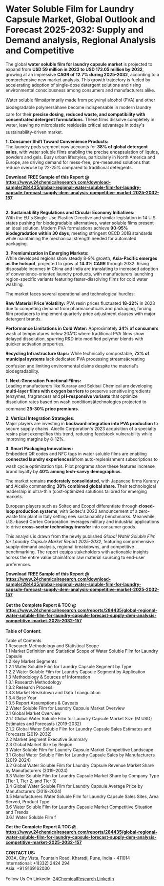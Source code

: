<h1>Water Soluble Film for Laundry Capsule Market, Global Outlook and Forecast 2025-2032: Supply and Demand analysis, Regional Analysis and Competitive</h1><p>The global <strong>water soluble film for laundry capsule market</strong> is projected to expand from <strong>USD 59 million in 2023 to USD 173.05 million by 2032</strong>, growing at an impressive <strong>CAGR of 12.7% during 2025-2032</strong>, according to a comprehensive new market analysis. This growth trajectory is fueled by accelerating adoption of single-dose detergent solutions and rising environmental consciousness among consumers and manufacturers alike.</p><p>Water soluble filmsâprimarily made from polyvinyl alcohol (PVA) and other biodegradable polymersâhave become indispensable in modern laundry care for their <strong>precise dosing, reduced waste, and compatibility with concentrated detergent formulations</strong>. These films dissolve completely in water, leaving no microplastic residueâa critical advantage in today's sustainability-driven market.</p><p><strong>1. Consumer Shift Toward Convenience Products:</strong><br>
The laundry pods segment now accounts for <strong>38% of global detergent sales</strong>, with water soluble films enabling the precise encapsulation of liquids, powders and gels. Busy urban lifestyles, particularly in North America and Europe, are driving demand for mess-free, pre-measured solutions that reduce overuse by 22-25% compared to traditional detergents.</p><div><b>Download FREE Sample of this Report @ 
            <a href="https://www.24chemicalresearch.com/download-sample/284435/global-regional-water-soluble-film-for-laundry-capsule-forecast-supply-dem-analysis-competitive-market-2025-2032-157">
            https://www.24chemicalresearch.com/download-sample/284435/global-regional-water-soluble-film-for-laundry-capsule-forecast-supply-dem-analysis-competitive-market-2025-2032-157</a></b></div><br><p><strong>2. Sustainability Regulations and Circular Economy Initiatives:</strong><br>
With the EU's Single-Use Plastics Directive and similar legislation in 14 U.S. states pushing for biodegradable alternatives, water soluble films present an ideal solution. Modern PVA formulations achieve <strong>90-95% biodegradation within 30 days</strong>, meeting stringent OECD 301B standards while maintaining the mechanical strength needed for automated packaging.</p><p><strong>3. Premiumization in Emerging Markets:</strong><br>
While developed regions show steady 8-9% growth, <strong>Asia-Pacific emerges as the hotspot</strong>, projected to grow at <strong>14.3% CAGR</strong> through 2032. Rising disposable incomes in China and India are translating to increased adoption of convenience-oriented laundry products, with manufacturers launching region-specific variants featuring faster-dissolving films for cold water washing.</p><p>The market faces several operational and technological hurdles:</p><p><strong>Raw Material Price Volatility:</strong> PVA resin prices fluctuated <strong>18-22%</strong> in 2023 due to competing demand from pharmaceuticals and packaging, forcing film producers to implement quarterly price adjustment clauses with major detergent brands.</p><p><strong>Performance Limitations in Cold Water:</strong> Approximately <strong>34% of consumers</strong> wash at temperatures below 20Â°C where traditional PVA films show delayed dissolution, spurring R&amp;D into modified polymer blends with quicker activation properties.</p><p><strong>Recycling Infrastructure Gaps:</strong> While technically compostable, <strong>72% of municipal systems</strong> lack dedicated PVA processing streamsâcreating confusion and limiting environmental claims despite the material's biodegradability.</p><p><strong>1. Next-Generation Functional Films:</strong><br>
Leading manufacturers like Kuraray and Sekisui Chemical are developing <strong>multi-layer films with oxygen barriers</strong> to preserve sensitive ingredients (enzymes, fragrances) and <strong>pH-responsive variants</strong> that optimize dissolution rates based on wash conditionsâtechnologies projected to command <strong>25-30% price premiums</strong>.</p><p><strong>2. Vertical Integration Strategies:</strong><br>
Major players are investing in <strong>backward integration into PVA production</strong> to secure supply chains. Aicello Corporation's 2023 acquisition of a specialty resins plant exemplifies this trend, reducing feedstock vulnerability while improving margins by 8-12%.</p><p><strong>3. Smart Packaging Innovations:</strong><br>
Embedded QR codes and NFC tags in water soluble films are enabling <strong>connected laundry experiences</strong>âfrom auto-replenishment subscriptions to wash cycle optimization tips. Pilot programs show these features increase brand loyalty by <strong>40% among tech-savvy demographics</strong>.</p><p>The market remains <strong>moderately consolidated</strong>, with Japanese firms Kuraray and Aicello commanding <strong>38% combined global share</strong>. Their technological leadership in ultra-thin (cost-optimized solutions tailored for emerging markets.</p><p>European players such as Soltec and Ecopol differentiate through <strong>closed-loop production systems</strong>, with Soltec's 2023 announcement of a zero-waste film plant in Italy setting new sustainability benchmarks. Meanwhile, U.S.-based Cortec Corporation leverages military and industrial applications to drive <strong>cross-sector technology transfer</strong> into consumer goods.</p><p>This analysis is drawn from the newly published <em>Global Water Soluble Film for Laundry Capsule Market Report 2025-2032</em>, featuring comprehensive supply-demand analysis, regional breakdowns, and competitive benchmarking. The report equips stakeholders with actionable insights across the entire value chainâfrom raw material sourcing to end-user preferences.</p><div><b>Download FREE Sample of this Report @ 
            <a href="https://www.24chemicalresearch.com/download-sample/284435/global-regional-water-soluble-film-for-laundry-capsule-forecast-supply-dem-analysis-competitive-market-2025-2032-157">
            https://www.24chemicalresearch.com/download-sample/284435/global-regional-water-soluble-film-for-laundry-capsule-forecast-supply-dem-analysis-competitive-market-2025-2032-157</a></b></div><br><div><b>Get the Complete Report & TOC @ 
            <a href="https://www.24chemicalresearch.com/reports/284435/global-regional-water-soluble-film-for-laundry-capsule-forecast-supply-dem-analysis-competitive-market-2025-2032-157">
            https://www.24chemicalresearch.com/reports/284435/global-regional-water-soluble-film-for-laundry-capsule-forecast-supply-dem-analysis-competitive-market-2025-2032-157</a></b></div><br>
            <b>Table of Content:</b><p>Table of Contents<br />
1 Research Methodology and Statistical Scope<br />
1.1 Market Definition and Statistical Scope of Water Soluble Film for Laundry Capsule<br />
1.2 Key Market Segments<br />
1.2.1 Water Soluble Film for Laundry Capsule Segment by Type<br />
1.2.2 Water Soluble Film for Laundry Capsule Segment by Application<br />
1.3 Methodology & Sources of Information<br />
1.3.1 Research Methodology<br />
1.3.2 Research Process<br />
1.3.3 Market Breakdown and Data Triangulation<br />
1.3.4 Base Year<br />
1.3.5 Report Assumptions & Caveats<br />
2 Water Soluble Film for Laundry Capsule Market Overview<br />
2.1 Global Market Overview<br />
2.1.1 Global Water Soluble Film for Laundry Capsule Market Size (M USD) Estimates and Forecasts (2019-2032)<br />
2.1.2 Global Water Soluble Film for Laundry Capsule Sales Estimates and Forecasts (2019-2032)<br />
2.2 Market Segment Executive Summary<br />
2.3 Global Market Size by Region<br />
3 Water Soluble Film for Laundry Capsule Market Competitive Landscape<br />
3.1 Global Water Soluble Film for Laundry Capsule Sales by Manufacturers (2019-2024)<br />
3.2 Global Water Soluble Film for Laundry Capsule Revenue Market Share by Manufacturers (2019-2024)<br />
3.3 Water Soluble Film for Laundry Capsule Market Share by Company Type (Tier 1, Tier 2, and Tier 3)<br />
3.4 Global Water Soluble Film for Laundry Capsule Average Price by Manufacturers (2019-2024)<br />
3.5 Manufacturers Water Soluble Film for Laundry Capsule Sales Sites, Area Served, Product Type<br />
3.6 Water Soluble Film for Laundry Capsule Market Competitive Situation and Trends<br />
3.6.1 Water Soluble Film f</p><div><b>Get the Complete Report & TOC @ 
            <a href="https://www.24chemicalresearch.com/reports/284435/global-regional-water-soluble-film-for-laundry-capsule-forecast-supply-dem-analysis-competitive-market-2025-2032-157">
            https://www.24chemicalresearch.com/reports/284435/global-regional-water-soluble-film-for-laundry-capsule-forecast-supply-dem-analysis-competitive-market-2025-2032-157</a></b></div><br><b>CONTACT US:</b><br>
            203A, City Vista, Fountain Road, Kharadi, Pune, India - 411014<br>
            International: +1(332) 2424 294<br>
            Asia: +91 9169162030 <br><br>
            Follow Us On LinkedIn: <a href="https://www.linkedin.com/company/24chemicalresearch/">24ChemicalResearch LinkedIn</a>